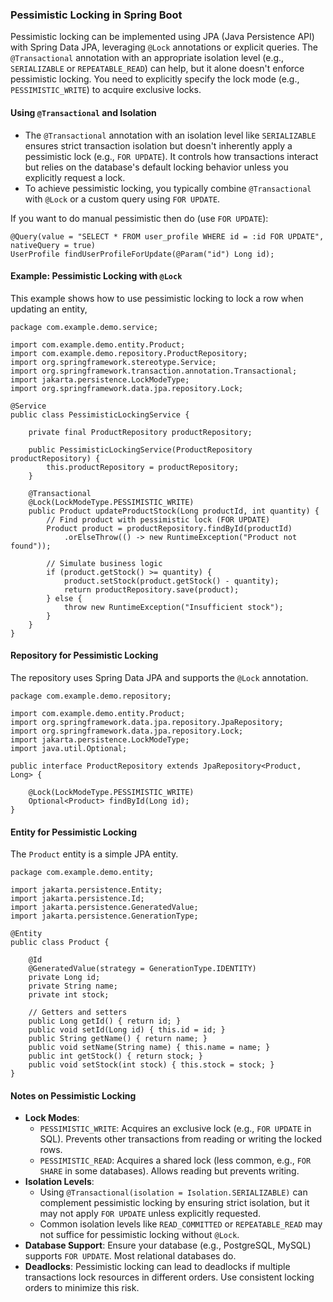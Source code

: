 ### Pessimistic Locking in Spring Boot
Pessimistic locking can be implemented using JPA (Java Persistence API) with Spring Data JPA, leveraging `@Lock` annotations or explicit queries. The `@Transactional` annotation with an appropriate isolation level (e.g., `SERIALIZABLE` or `REPEATABLE_READ`) can help, but it alone doesn't enforce pessimistic locking. You need to explicitly specify the lock mode (e.g., `PESSIMISTIC_WRITE`) to acquire exclusive locks.

#### Using `@Transactional` and Isolation
- The `@Transactional` annotation with an isolation level like `SERIALIZABLE` ensures strict transaction isolation but doesn't inherently apply a pessimistic lock (e.g., `FOR UPDATE`). It controls how transactions interact but relies on the database's default locking behavior unless you explicitly request a lock.
- To achieve pessimistic locking, you typically combine `@Transactional` with `@Lock` or a custom query using `FOR UPDATE`.

If you want to do manual pessimistic then do (use `FOR UPDATE`): 
```text
@Query(value = "SELECT * FROM user_profile WHERE id = :id FOR UPDATE", nativeQuery = true)
UserProfile findUserProfileForUpdate(@Param("id") Long id);
```

#### Example: Pessimistic Locking with `@Lock`
This example shows how to use pessimistic locking to lock a row when updating an entity, 



```x-java
package com.example.demo.service;

import com.example.demo.entity.Product;
import com.example.demo.repository.ProductRepository;
import org.springframework.stereotype.Service;
import org.springframework.transaction.annotation.Transactional;
import jakarta.persistence.LockModeType;
import org.springframework.data.jpa.repository.Lock;

@Service
public class PessimisticLockingService {

    private final ProductRepository productRepository;

    public PessimisticLockingService(ProductRepository productRepository) {
        this.productRepository = productRepository;
    }

    @Transactional
    @Lock(LockModeType.PESSIMISTIC_WRITE)
    public Product updateProductStock(Long productId, int quantity) {
        // Find product with pessimistic lock (FOR UPDATE)
        Product product = productRepository.findById(productId)
            .orElseThrow(() -> new RuntimeException("Product not found"));
        
        // Simulate business logic
        if (product.getStock() >= quantity) {
            product.setStock(product.getStock() - quantity);
            return productRepository.save(product);
        } else {
            throw new RuntimeException("Insufficient stock");
        }
    }
}
```

#### Repository for Pessimistic Locking
The repository uses Spring Data JPA and supports the `@Lock` annotation.

```x-java
package com.example.demo.repository;

import com.example.demo.entity.Product;
import org.springframework.data.jpa.repository.JpaRepository;
import org.springframework.data.jpa.repository.Lock;
import jakarta.persistence.LockModeType;
import java.util.Optional;

public interface ProductRepository extends JpaRepository<Product, Long> {

    @Lock(LockModeType.PESSIMISTIC_WRITE)
    Optional<Product> findById(Long id);
}
```

#### Entity for Pessimistic Locking
The `Product` entity is a simple JPA entity.

```x-java
package com.example.demo.entity;

import jakarta.persistence.Entity;
import jakarta.persistence.Id;
import jakarta.persistence.GeneratedValue;
import jakarta.persistence.GenerationType;

@Entity
public class Product {

    @Id
    @GeneratedValue(strategy = GenerationType.IDENTITY)
    private Long id;
    private String name;
    private int stock;

    // Getters and setters
    public Long getId() { return id; }
    public void setId(Long id) { this.id = id; }
    public String getName() { return name; }
    public void setName(String name) { this.name = name; }
    public int getStock() { return stock; }
    public void setStock(int stock) { this.stock = stock; }
}
```

#### Notes on Pessimistic Locking
- **Lock Modes**:
    - `PESSIMISTIC_WRITE`: Acquires an exclusive lock (e.g., `FOR UPDATE` in SQL). Prevents other transactions from reading or writing the locked rows.
    - `PESSIMISTIC_READ`: Acquires a shared lock (less common, e.g., `FOR SHARE` in some databases). Allows reading but prevents writing.
- **Isolation Levels**:
    - Using `@Transactional(isolation = Isolation.SERIALIZABLE)` can complement pessimistic locking by ensuring strict isolation, but it may not apply `FOR UPDATE` unless explicitly requested.
    - Common isolation levels like `READ_COMMITTED` or `REPEATABLE_READ` may not suffice for pessimistic locking without `@Lock`.
- **Database Support**: Ensure your database (e.g., PostgreSQL, MySQL) supports `FOR UPDATE`. Most relational databases do.
- **Deadlocks**: Pessimistic locking can lead to deadlocks if multiple transactions lock resources in different orders. Use consistent locking orders to minimize this risk.